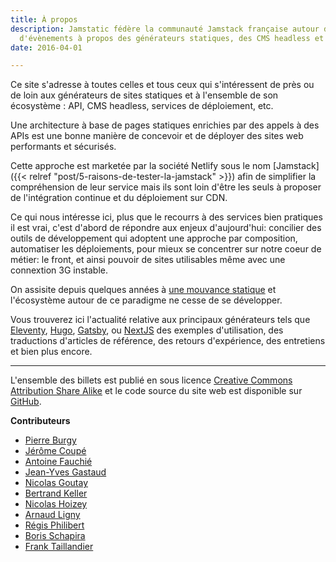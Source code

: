 ```yaml
---
title: À propos
description: Jamstatic fédère la communauté Jamstack française autour d'articles et
  d'évènements à propos des générateurs statiques, des CMS headless et des APis tierces.
date: 2016-04-01

---
```

Ce site s'adresse à toutes celles et tous ceux qui s'intéressent de près ou de loin aux générateurs de sites statiques et à l'ensemble de son écosystème : API, CMS headless, services de déploiement, etc.

Une architecture à base de pages statiques enrichies par des appels à des APIs est une bonne manière de concevoir et de déployer des sites web performants et sécurisés.

Cette approche est marketée par la société Netlify sous le nom [Jamstack]({{< relref "post/5-raisons-de-tester-la-jamstack" >}}) afin de simplifier la compréhension de leur service mais ils sont loin d'être les seuls à proposer de l'intégration continue et du déploiement sur CDN.

Ce qui nous intéresse ici, plus que le recourrs à des services bien pratiques il est vrai, c'est d'abord de répondre aux enjeux d'aujourd'hui: concilier des outils de développement qui adoptent une approche par composition, automatiser les déploiements, pour mieux se concentrer sur notre coeur de métier: le front, et ainsi pouvoir de sites utilisables même avec une connextion 3G instable.

On assisite depuis quelques années à [une mouvance statique](https://frank.taillandier.me/2016/03/08/les-gestionnaires-de-contenu-statique/) et l'écosystème autour de ce paradigme ne cesse de se développer.

Vous trouverez ici l'actualité relative aux principaux générateurs tels que [Eleventy](/categories/eleventy/ "Catégorie Eleventy"), [Hugo](/categories/hugo/ "Catégorie Hugo"), [Gatsby](/categories/gatsby/ "Catégorie Gatsby"), ou [NextJS](https://nextjs.org) des exemples d'utilisation, des traductions d'articles de référence, des retours d'expérience, des entretiens et bien plus encore.

***

L'ensemble des billets est publié en sous licence [Creative Commons Attribution Share Alike](https://creativecommons.org/licenses/by-sa/4.0/) et le code source du site web est disponible sur [GitHub](https://github.com/jamstatic/jamstatic-fr).

**Contributeurs**

* [Pierre Burgy](https://twitter.com/pierre_burgy)
* [Jérôme Coupé](https://www.webstoemp.com/)
* [Antoine Fauchié](https://www.quaternum.net/)
* [Jean-Yves Gastaud](https://gastaud.io/veille/)
* [Nicolas Goutay](https://phacks.dev/)
* [Bertrand Keller](https://bertrandkeller.info/)
* [Nicolas Hoizey](https://nicolas-hoizey.com/)
* [Arnaud Ligny](https://arnaudligny.fr/)
* [Régis Philibert](https://regisphilibert.com/fr/)
* [Boris Schapira](https://boris.schapira.dev/)
* [Frank Taillandier](https://frank.taillandier.me)